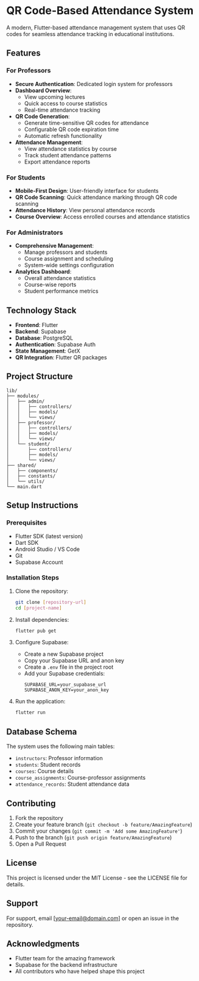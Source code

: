 # QR Code-Based Attendance System

A modern, Flutter-based attendance management system that uses QR codes for seamless attendance tracking in educational institutions.

## Features

### For Professors
- **Secure Authentication**: Dedicated login system for professors
- **Dashboard Overview**: 
  - View upcoming lectures
  - Quick access to course statistics
  - Real-time attendance tracking
- **QR Code Generation**: 
  - Generate time-sensitive QR codes for attendance
  - Configurable QR code expiration time
  - Automatic refresh functionality
- **Attendance Management**:
  - View attendance statistics by course
  - Track student attendance patterns
  - Export attendance reports

### For Students
- **Mobile-First Design**: User-friendly interface for students
- **QR Code Scanning**: Quick attendance marking through QR code scanning
- **Attendance History**: View personal attendance records
- **Course Overview**: Access enrolled courses and attendance statistics

### For Administrators
- **Comprehensive Management**:
  - Manage professors and students
  - Course assignment and scheduling
  - System-wide settings configuration
- **Analytics Dashboard**:
  - Overall attendance statistics
  - Course-wise reports
  - Student performance metrics

## Technology Stack

- **Frontend**: Flutter
- **Backend**: Supabase
- **Database**: PostgreSQL
- **Authentication**: Supabase Auth
- **State Management**: GetX
- **QR Integration**: Flutter QR packages

## Project Structure

```
lib/
├── modules/
│   ├── admin/
│   │   ├── controllers/
│   │   ├── models/
│   │   └── views/
│   ├── professor/
│   │   ├── controllers/
│   │   ├── models/
│   │   └── views/
│   └── student/
│       ├── controllers/
│       ├── models/
│       └── views/
├── shared/
│   ├── components/
│   ├── constants/
│   └── utils/
└── main.dart
```

## Setup Instructions

### Prerequisites
- Flutter SDK (latest version)
- Dart SDK
- Android Studio / VS Code
- Git
- Supabase Account

### Installation Steps

1. Clone the repository:
   ```bash
   git clone [repository-url]
   cd [project-name]
   ```

2. Install dependencies:
   ```bash
   flutter pub get
   ```

3. Configure Supabase:
   - Create a new Supabase project
   - Copy your Supabase URL and anon key
   - Create a `.env` file in the project root
   - Add your Supabase credentials:
     ```
     SUPABASE_URL=your_supabase_url
     SUPABASE_ANON_KEY=your_anon_key
     ```

4. Run the application:
   ```bash
   flutter run
   ```

## Database Schema

The system uses the following main tables:
- `instructors`: Professor information
- `students`: Student records
- `courses`: Course details
- `course_assignments`: Course-professor assignments
- `attendance_records`: Student attendance data

## Contributing

1. Fork the repository
2. Create your feature branch (`git checkout -b feature/AmazingFeature`)
3. Commit your changes (`git commit -m 'Add some AmazingFeature'`)
4. Push to the branch (`git push origin feature/AmazingFeature`)
5. Open a Pull Request

## License

This project is licensed under the MIT License - see the LICENSE file for details.

## Support

For support, email [your-email@domain.com] or open an issue in the repository.

## Acknowledgments

- Flutter team for the amazing framework
- Supabase for the backend infrastructure
- All contributors who have helped shape this project
